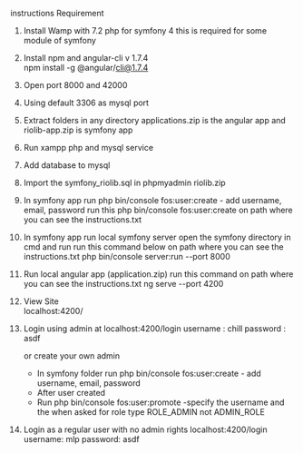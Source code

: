 instructions
Requirement
1. Install Wamp with 7.2 php for symfony 4 this is required for some module of symfony
2. Install npm and angular-cli v 1.7.4  
   npm install -g @angular/cli@1.7.4
3. Open port 8000 and 42000
4. Using default 3306 as mysql port



1. Extract folders in any directory applications.zip is the angular app and riolib-app.zip is symfony app

2. Run xampp php and mysql service

3. Add database to mysql 

4. Import the symfony_riolib.sql in phpmyadmin riolib.zip

5. In symfony app run php bin/console fos:user:create - add username, email, password
       run this  php bin/console fos:user:create  on path where you can see the instructions.txt

6. In symfony app run local symfony server open the symfony directory in cmd and run
       run this  command below  on path where you can see the instructions.txt
       php bin/console server:run --port 8000 

7. Run local angular app (application.zip)
       run this command on path where you can see the instructions.txt
       ng serve --port 4200

8. View Site  
	localhost:4200/

9. Login using admin at localhost:4200/login
	username : chill 
	password : asdf

	or create your own admin
	-  In symfony folder run php bin/console fos:user:create - add username, email, password
	-  After user created
	-  Run php bin/console fos:user:promote -specify the username and the when asked for role type ROLE_ADMIN not ADMIN_ROLE

10. Login as a regular user with no admin rights 
    localhost:4200/login  
    username: mlp
    password: asdf

